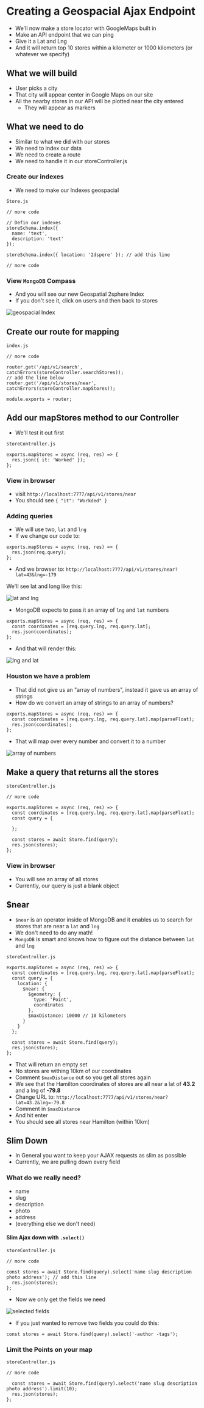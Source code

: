 # Creating a Geospacial Ajax Endpoint
* We'll now make a store locator with GoogleMaps built in
* Make an API endpoint that we can ping
* Give it a Lat and Lng
* And it will return top 10 stores within a kilometer or 1000 kilometers (or whatever we specify)

## What we will build
* User picks a city
* That city will appear center in Google Maps on our site
* All the nearby stores in our API will be plotted near the city entered
    - They will appear as markers

## What we need to do
* Similar to what we did with our stores
* We need to index our data
* We need to create a route
* We need to handle it in our storeController.js

### Create our indexes
* We need to make our Indexes geospacial

`Store.js`

```
// more code

// Defin our indexes
storeSchema.index({
  name: 'text',
  description: 'text'
});

storeSchema.index({ location: '2dspere' }); // add this line

// more code
```

### View `MongoDB` Compass
* And you will see our new Geospatial 2sphere Index
* If you don't see it, click on users and then back to stores

![geospacial Index](https://i.imgur.com/jWtKaQn.png)

## Create our route for mapping
`index.js`

```
// more code

router.get('/api/v1/search', catchErrors(storeController.searchStores));
// add the line below
router.get('/api/v1/stores/near', catchErrors(storeController.mapStores));

module.exports = router;
```

## Add our mapStores method to our Controller
* We'll test it out first

`storeController.js`

```
exports.mapStores = async (req, res) => {
  res.json({ it: 'Worked' });
};
```

### View in browser
* visit `http://localhost:7777/api/v1/stores/near`
* You should see `{ "it": "Workded" }`

### Adding queries
* We will use two, `lat` and `lng`
* If we change our code to:

```
exports.mapStores = async (req, res) => {
  res.json(req.query);
};
```

* And we browser to: `http://localhost:7777/api/v1/stores/near?lat=43&lng=-179`

We'll see lat and long like this:

![lat and lng](https://i.imgur.com/MnNG59v.png)

* MongoDB expects to pass it an array of `lng` and `lat` numbers

```
exports.mapStores = async (req, res) => {
  const coordinates = [req.query.lng, req.query.lat];
  res.json(coordinates);
};
```

* And that will render this:

![lng and lat](https://i.imgur.com/6Uu8nwi.png)

### Houston we have a problem
* That did not give us an "array of numbers", instead it gave us an array of strings
* How do we convert an array of strings to an array of numbers?

```
exports.mapStores = async (req, res) => {
  const coordinates = [req.query.lng, req.query.lat].map(parseFloat);
  res.json(coordinates);
};
```

* That will map over every number and convert it to a number

![array of numbers](https://i.imgur.com/6b3hUMk.png)

## Make a query that returns all the stores
`storeController.js`

```
// more code

exports.mapStores = async (req, res) => {
  const coordinates = [req.query.lng, req.query.lat].map(parseFloat);
  const query = {

  };

  const stores = await Store.find(query);
  res.json(stores);
};
```

### View in browser
* You will see an array of all stores
* Currently, our query is just a blank object

## $near
* `$near` is an operator inside of MongoDB and it enables us to search for stores that are near a `lat` and `lng`
* We don't need to do any math!
* `MongoDB` is smart and knows how to figure out the distance between `lat` and `lng`

`storeController.js`

```
exports.mapStores = async (req, res) => {
  const coordinates = [req.query.lng, req.query.lat].map(parseFloat);
  const query = {
    location: {
      $near: {
        $geometry: {
          type: 'Point',
          coordinates
        },
        $maxDistance: 10000 // 10 kilometers
      }
    }
  };

  const stores = await Store.find(query);
  res.json(stores);
};
```

* That will return an empty set
* No stores are withing 10km of our coordinates
* Comment `$maxDistance` out so you get all stores again
* We see that the Hamilton coordinates of stores are all near a lat of **43.2** and a lng of **-79.8**
* Change URL to: `http://localhost:7777/api/v1/stores/near?lat=43.2&lng=-79.8`
* Comment in `$maxDistance`
* And hit enter
* You should see all stores near Hamilton (within 10km)

## Slim Down
* In General you want to keep your AJAX requests as slim as possible
* Currently, we are pulling down every field

### What do we really need?
* name
* slug
* description
* photo
* address
* (everything else we don't need)

#### Slim Ajax down with `.select()`
`storeController.js`

```
// more code

const stores = await Store.find(query).select('name slug description photo address'); // add this line
  res.json(stores);
};
```

* Now we only get the fields we need

![selected fields](https://i.imgur.com/PKrG0yq.png)

* If you just wanted to remove two fields you could do this:

`const stores = await Store.find(query).select('-author -tags');`

### Limit the Points on your map
`storeController.js`

```
// more code

  const stores = await Store.find(query).select('name slug description photo address').limit(10);
  res.json(stores);
};
```


